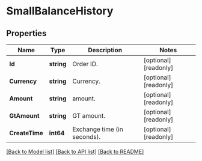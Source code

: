 # SmallBalanceHistory

## Properties

Name | Type | Description | Notes
------------ | ------------- | ------------- | -------------
**Id** | **string** | Order ID. | [optional] [readonly] 
**Currency** | **string** | Currency. | [optional] [readonly] 
**Amount** | **string** | amount. | [optional] [readonly] 
**GtAmount** | **string** | GT amount. | [optional] [readonly] 
**CreateTime** | **int64** | Exchange time (in seconds). | [optional] [readonly] 

[[Back to Model list]](../README.md#documentation-for-models) [[Back to API list]](../README.md#documentation-for-api-endpoints) [[Back to README]](../README.md)


